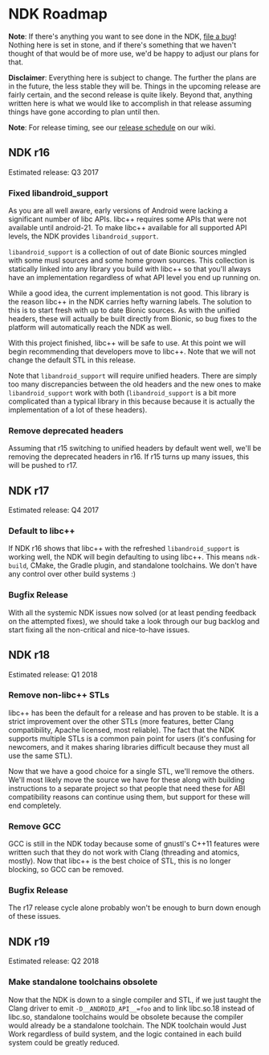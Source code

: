 NDK Roadmap
===========

**Note**: If there's anything you want to see done in the NDK, [file a bug]!
Nothing here is set in stone, and if there's something that we haven't thought
of that would be of more use, we'd be happy to adjust our plans for that.

[file a bug]: https://github.com/android-ndk/ndk/issues

**Disclaimer**: Everything here is subject to change. The further the plans are
in the future, the less stable they will be. Things in the upcoming release are
fairly certain, and the second release is quite likely. Beyond that, anything
written here is what we would like to accomplish in that release assuming things
have gone according to plan until then.

**Note**: For release timing, see our [release schedule] on our wiki.

[release schedule]: https://github.com/android-ndk/ndk/wiki#release-schedule


NDK r16
-------

Estimated release: Q3 2017

### Fixed libandroid\_support

As you are all well aware, early versions of Android were lacking a significant
number of libc APIs. libc++ requires some APIs that were not available until
android-21. To make libc++ available for all supported API levels, the NDK
provides `libandroid_support`.

`libandroid_support` is a collection of out of date Bionic sources mingled with
some musl sources and some home grown sources. This collection is statically
linked into any library you build with libc++ so that you'll always have an
implementation regardless of what API level you end up running on.

While a good idea, the current implementation is not good. This library is the
reason libc++ in the NDK carries hefty warning labels. The solution to this is
to start fresh with up to date Bionic sources. As with the unified headers,
these will actually be built directly from Bionic, so bug fixes to the platform
will automatically reach the NDK as well.

With this project finished, libc++ will be safe to use. At this point we will
begin recommending that developers move to libc++. Note that we will not change
the default STL in this release.

Note that `libandroid_support` will require unified headers. There are simply
too many discrepancies between the old headers and the new ones to make
`libandroid_support` work with both (`libandroid_support` is a bit more
complicated than a typical library in this because because it is actually the
implementation of a lot of these headers).

### Remove deprecated headers

Assuming that r15 switching to unified headers by default went well, we'll be
removing the deprecated headers in r16. If r15 turns up many issues, this will
be pushed to r17.


NDK r17
-------

Estimated release: Q4 2017

### Default to libc++

If NDK r16 shows that libc++ with the refreshed `libandroid_support` is working
well, the NDK will begin defaulting to using libc++. This means `ndk-build`,
CMake, the Gradle plugin, and standalone toolchains. We don't have any control
over other build systems :)

### Bugfix Release

With all the systemic NDK issues now solved (or at least pending feedback on the
attempted fixes), we should take a look through our bug backlog and start fixing
all the non-critical and nice-to-have issues.


NDK r18
-------

Estimated release: Q1 2018

### Remove non-libc++ STLs

libc++ has been the default for a release and has proven to be stable. It is a
strict improvement over the other STLs (more features, better Clang
compatibility, Apache licensed, most reliable). The fact that the NDK supports
multiple STLs is a common pain point for users (it's confusing for newcomers,
and it makes sharing libraries difficult because they must all use the same
STL).

Now that we have a good choice for a single STL, we'll remove the others. We'll
most likely move the source we have for these along with building instructions
to a separate project so that people that need these for ABI compatibility
reasons can continue using them, but support for these will end completely.

### Remove GCC

GCC is still in the NDK today because some of gnustl's C++11 features were
written such that they do not work with Clang (threading and atomics, mostly).
Now that libc++ is the best choice of STL, this is no longer blocking, so GCC
can be removed.

### Bugfix Release

The r17 release cycle alone probably won't be enough to burn down enough of
these issues.


NDK r19
-------

Estimated release: Q2 2018

### Make standalone toolchains obsolete

Now that the NDK is down to a single compiler and STL, if we just taught the
Clang driver to emit `-D__ANDROID_API__=foo` and to link libc.so.18 instead of
libc.so, standalone toolchains would be obsolete because the compiler would
already be a standalone toolchain. The NDK toolchain would Just Work regardless
of build system, and the logic contained in each build system could be greatly
reduced.
